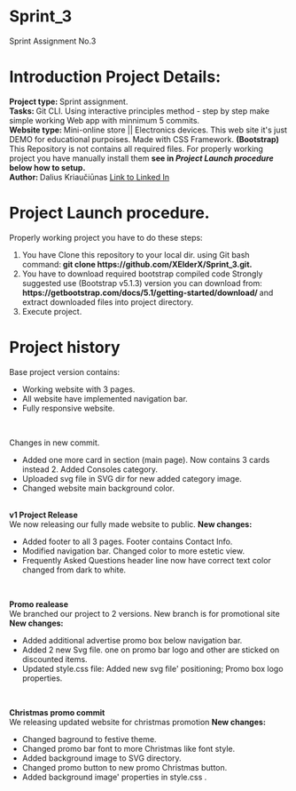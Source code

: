 # Sprint_3
Sprint Assignment No.3
##
<h1>Introduction Project Details: </h1>
<span><b>Project type: </b> Sprint assignment.  </span><br>
<span><b>Tasks: </b> Git CLI. Using interactive principles method - step by step make simple working Web app with minnimum 5 commits. </span> <br>
<span> <b> Website type: </b> Mini-online store || Electronics devices. This web site it's just DEMO for educational purpoises. Made with CSS Framework. <b>(Bootstrap)</b> </span> <br>
<span>This Repository is not contains all required files. For properly working project you have manually install them <b> see in <i>Project Launch procedure</i> below how to setup.</b> <br>
<span>
<span><strong>Author: </strong> Dalius Kriaučiūnas <a href="https://www.linkedin.com/in/dalius-kriauciunas/">Link to Linked In </a></span>

###
<h1> Project Launch procedure. </h1>
<span> Properly working project you have to do these steps: </span>
<ol>
  <li>You have Clone this repository to your local dir. using Git bash command:<b> git clone https://github.com/XElderX/Sprint_3.git.  </b> </li>
  <li>You have to download required bootstrap compiled code Strongly suggested use (Bootstrap v5.1.3) version you can download from:<b> https://getbootstrap.com/docs/5.1/getting-started/download/ </b> and extract downloaded files into project directory. </li>
  <li>Execute project.</li>
</ol>


####

<h1>Project history </h1>
<span> Base project version contains: </span>
<ul>
  <li>Working website with 3 pages. </li>
  <li>All website have implemented navigation bar. </li>
  <li>Fully responsive website.</li>
</ul>
<br>

<span> Changes in new commit. </span>
<ul>
  <li>Added one more card in section (main page). Now contains 3 cards instead 2. Added Consoles category. </li>
  <li>Uploaded svg file in SVG dir for new added category image.</li>
  <li>Changed website main background color.</li>
</ul>
<br>
<span> <strong> v1 Project Release </strong><br>
We now releasing our fully made website to public. <b>New changes: </b> </span><br>

<ul>
  <li>Added footer to all 3 pages. Footer contains Contact Info.</li>
  <li>Modified navigation bar. Changed color to more estetic view.</li>
  <li>Frequently Asked Questions header line now have correct text color changed from dark to white.</li>
</ul>
<br>

<span> <strong> Promo realease </strong><br>We branched our project to 2 versions. New branch is for promotional site <b>New changes: </b> </span><br>
<ul>
  <li>Added additional advertise promo box below navigation bar.</li>
  <li>Added 2 new Svg file. one on promo bar logo and other are sticked on discounted items. </li>
  <li>Updated style.css file: Added new svg file' positioning; Promo box logo properties.</li>
</ul>
<br>

<span> <strong> Christmas promo commit </strong><br>We releasing updated website for christmas promotion <b>New changes: </b> </span><br>
<ul>
  <li>Changed baground to festive theme.</li>
  <li>Changed promo bar font to more Christmas like font style. </li>
  <li>Added background image to SVG directory.</li>
  <li>Changed promo button to new promo Christmas button.</li>
  <li>Added background image' properties in style.css . </li>
</ul>
<br>

